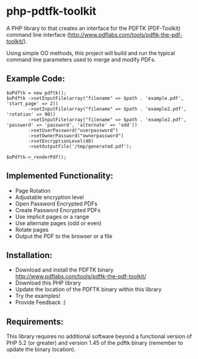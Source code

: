 php-pdtfk-toolkit
=================
A PHP library to that creates an interface for the PDFTK (PDF-Toolkit) command line interface
(http://www.pdflabs.com/tools/pdftk-the-pdf-toolkit/).

Using simple OO methods, this project will build and run the typical command line parameters
used to merge and modify PDFs.


Example Code:
-------------
	$oPdftk = new pdftk();
	$oPdftk	->setInputFile(array("filename" => $path . 'example.pdf', 'start_page' => 2))
			->setInputFile(array("filename" => $path . 'example2.pdf', 'rotation' => 90))
			->setInputFile(array("filename" => $path . 'example2.pdf', 'password' => 'password', 'alternate' => 'odd'))
			->setUserPassword("userpassword")
			->setOwnerPassword("ownerpassword")
			->setEncryptionLevel(40)
			->setOutputFile('/tmp/generated.pdf');

	$oPdftk->_renderPdf();


Implemented Functionality:
--------------------------
 - Page Rotation
 - Adjustable encryption level
 - Open Password Encrypted PDFs
 - Create Password Encrypted PDFs
 - Use implicit pages or a range
 - Use alternate pages (odd or even)
 - Rotate pages
 - Output the PDF to the browser or a file


Installation:
-------------
 - Download and install the PDFTK binary http://www.pdflabs.com/tools/pdftk-the-pdf-toolkit/
 - Download this PHP library
 - Update the location of the PDFTK binary within this library
 - Try the examples!
 - Provide Feedback :)


Requirements:
-------------
This library requires no additional software beyond  a functional version of PHP
5.2 (or greater) and version 1.45 of the pdftk binary (remember to update the binary
location).